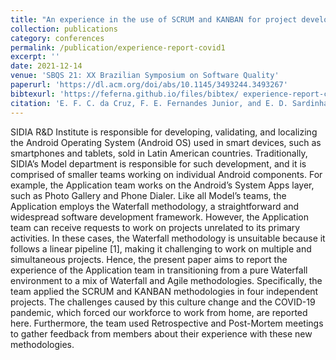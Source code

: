 ```yaml
---
title: "An experience in the use of SCRUM and KANBAN for project development in a Waterfall environment"
collection: publications
category: conferences
permalink: /publication/experience-report-covid1
excerpt: ''
date: 2021-12-14
venue: 'SBQS 21: XX Brazilian Symposium on Software Quality'
paperurl: 'https://dl.acm.org/doi/abs/10.1145/3493244.3493267'
bibtexurl: 'https://feferna.github.io/files/bibtex/	experience-report-covid1.bib'
citation: 'E. F. C. da Cruz, F. E. Fernandes Junior, and E. D. Sardinha, “An experience in the use of SCRUM and KANBAN for project development in a Waterfall environment,” in XX Brazilian Symposium on Software Quality, Virtual Event Brazil: ACM, Nov. 2021, pp. 1–7. doi: 10.1145/3493244.3493267.'
---
```


SIDIA R&D Institute is responsible for developing, validating, and localizing the Android Operating System (Android OS) used in smart devices, such as smartphones and tablets, sold in Latin American countries. Traditionally, SIDIA’s Model department is responsible for such development, and it is comprised of smaller teams working on individual Android components. For example, the Application team works on the Android’s System Apps layer, such as Photo Gallery and Phone Dialer. Like all Model’s teams, the Application employs the Waterfall methodology, a straightforward and widespread software development framework. However, the Application team can receive requests to work on projects unrelated to its primary activities. In these cases, the Waterfall methodology is unsuitable because it follows a linear pipeline [1], making it challenging to work on multiple and simultaneous projects. Hence, the present paper aims to report the experience of the Application team in transitioning from a pure Waterfall environment to a mix of Waterfall and Agile methodologies. Specifically, the team applied the SCRUM and KANBAN methodologies in four independent projects. The challenges caused by this culture change and the COVID-19 pandemic, which forced our workforce to work from home, are reported here. Furthermore, the team used Retrospective and Post-Mortem meetings to gather feedback from members about their experience with these new methodologies.
